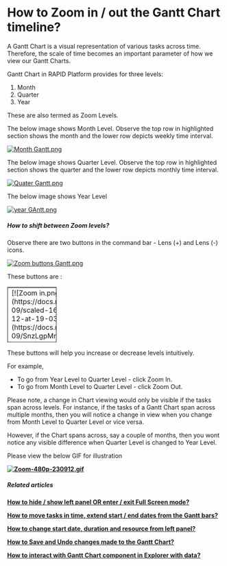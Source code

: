 # How to Zoom in / out the Gantt Chart timeline?

A Gantt Chart is a visual representation of various tasks across time. Therefore, the scale of time becomes an important parameter of how we view our Gantt Charts.

Gantt Chart in RAPID Platform provides for three levels:

1. Month
2. Quarter
3. Year

These are also termed as Zoom Levels.

The below image shows Month Level. Observe the top row in highlighted section shows the month and the lower row depicts weekly time interval.

[![Month Gantt.png](https://docs.rapidplatform.com/uploads/images/gallery/2023-09/scaled-1680-/KyLTm1O07DtC58EI-month-gantt.png)](https://docs.rapidplatform.com/uploads/images/gallery/2023-09/KyLTm1O07DtC58EI-month-gantt.png)

The below image shows Quarter Level. Observe the top row in highlighted section shows the quarter and the lower row depicts monthly time interval.

[![Quater Gantt.png](https://docs.rapidplatform.com/uploads/images/gallery/2023-09/scaled-1680-/AW2xLhJLQ3A4lYdF-quater-gantt.png)](https://docs.rapidplatform.com/uploads/images/gallery/2023-09/AW2xLhJLQ3A4lYdF-quater-gantt.png)

The below image shows Year Level

[![year GAntt.png](https://docs.rapidplatform.com/uploads/images/gallery/2023-09/scaled-1680-/PPzWFr7cB8IjKU8L-year-gantt.png)](https://docs.rapidplatform.com/uploads/images/gallery/2023-09/PPzWFr7cB8IjKU8L-year-gantt.png)

##### **How to shift between Zoom levels?**

Observe there are two buttons in the command bar - Lens (+) and Lens (-) icons.

[![Zoom buttons Gantt.png](https://docs.rapidplatform.com/uploads/images/gallery/2023-09/scaled-1680-/krINLQgayaPirPOq-zoom-buttons-gantt.png)](https://docs.rapidplatform.com/uploads/images/gallery/2023-09/krINLQgayaPirPOq-zoom-buttons-gantt.png)

These buttons are :

<table border="1" id="bkmrk-zoom-in-zoom-out" style="border-collapse: collapse; width: 22.8395%; height: 129.422px;"><tbody><tr style="height: 64.5px;"><td style="width: 49.245%; height: 64.5px;">  
[![Zoom in.png](https://docs.rapidplatform.com/uploads/images/gallery/2023-09/scaled-1680-/SnzLgpMrJd14iQei-screenshot-2023-09-12-at-19-03-25.png)](https://docs.rapidplatform.com/uploads/images/gallery/2023-09/SnzLgpMrJd14iQei-screenshot-2023-09-12-at-19-03-25.png)</td><td style="width: 50.755%; height: 64.5px;">  
Zoom In

</td></tr><tr style="height: 64.9219px;"><td style="width: 49.245%; height: 64.9219px;">  
[![Screenshot 2023-09-12 at 19.03.17.png](https://docs.rapidplatform.com/uploads/images/gallery/2023-09/scaled-1680-/85NANXfeX36FJMZ5-screenshot-2023-09-12-at-19-03-17.png)](https://docs.rapidplatform.com/uploads/images/gallery/2023-09/85NANXfeX36FJMZ5-screenshot-2023-09-12-at-19-03-17.png)</td><td style="width: 50.755%; height: 64.9219px;">  
Zoom Out</td></tr></tbody></table>

These buttons will help you increase or decrease levels intuitively.

For example,

- To go from Year Level to Quarter Level - click Zoom In.
- To go from Month Level to Quarter Level - click Zoom Out.

Please note, a change in Chart viewing would only be visible if the tasks span across levels. For instance, if the tasks of a Gantt Chart span across multiple months, then you will notice a change in view when you change from Month Level to Quarter Level or vice versa.

However, if the Chart spans across, say a couple of months, then you wont notice any visible difference when Quarter Level is changed to Year Level.

Please view the below GIF for illustration

**[![Zoom-480p-230912.gif](https://docs.rapidplatform.com/uploads/images/gallery/2023-09/oUbQH0yqmSeuBrTn-zoom-480p-230912.gif)](https://docs.rapidplatform.com/uploads/images/gallery/2023-09/oUbQH0yqmSeuBrTn-zoom-480p-230912.gif)**

##### **Related articles**

**[How to hide / show left panel OR enter / exit Full Screen mode?](https://docs.rapidplatform.com/books/experiences-oxn/page/how-to-hide-show-the-left-panel-in-gantt-chart "How to Hide / Show the Left Panel in Gantt Chart?")**

**[How to move tasks in time, extend start / end dates from the Gantt bars?](https://docs.rapidplatform.com/books/experiences-oxn/page/how-to-move-tasks-in-time-extend-start-end-dates-from-the-gantt-bars "How to move tasks in time, extend start / end dates from the Gantt bars?")**

**[How to change start date, duration and resource from left panel?](https://docs.rapidplatform.com/books/experiences-oxn/page/how-to-change-start-date-duration-and-resource-from-left-panel "How to change start date, duration and resource from left panel?")**

**[How to Save and Undo changes made to the Gantt Chart?](https://docs.rapidplatform.com/books/experiences-oxn/page/how-to-save-undo-changes-to-a-gantt-chart "How to Save / Undo changes to a Gantt Chart?")**

**[How to interact with Gantt Chart component in Explorer with data?](https://docs.rapidplatform.com/books/experiences-oxn/page/how-to-interact-with-a-gantt-chart "How to interact with a Gantt Chart?")**